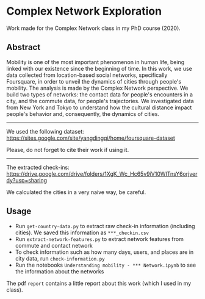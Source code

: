 # Complex Network Exploration

Work made for the Complex Network class in my PhD course (2020).

## Abstract 

Mobility is one of the most important phenomenon in human life, being linked with our existence since the beginning of time. 
In this work, we use data collected from location-based social networks, specifically Foursquare, in order to unveil the dynamics of cities through people's mobility. 
The analysis is made by the Complex Network perspective. 
We build two types of networks: the contact data for people's encounters in a city, and the commute data, for people's trajectories.
We investigated data from New York and Tokyo to understand how the cultural distance impact people's behavior and, consequently, the dynamics of cities.

---

We used the following dataset: https://sites.google.com/site/yangdingqi/home/foursquare-dataset

Please, do not forget to cite their work if using it.

---

The extracted check-ins: https://drive.google.com/drive/folders/1XgK_Wc_Hc65v9iV10WITnsY6orjverdy?usp=sharing

We calculated the cities in a very naive way, be careful.

## Usage 

* Run ```get-country-data.py``` to extract raw check-in information (including cities). We saved this information as ```***_checkin.csv```
* Run ```extract-network-features.py``` to extract network features from commute and contact network
* To check information such as how many days, users, and places are in city data, run ```check-information.py```
* Run the notebooks ```Understanding mobility - *** Network.ipynb``` to see the information about the networks

The pdf ```report``` contains a little report about this work (which I used in my class).


